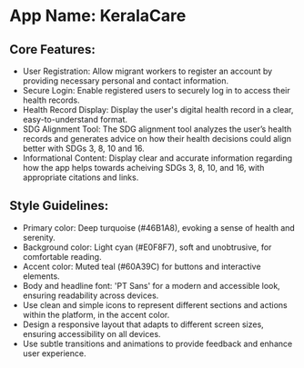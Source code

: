 # **App Name**: KeralaCare

## Core Features:

- User Registration: Allow migrant workers to register an account by providing necessary personal and contact information.
- Secure Login: Enable registered users to securely log in to access their health records.
- Health Record Display: Display the user's digital health record in a clear, easy-to-understand format.
- SDG Alignment Tool: The SDG alignment tool analyzes the user’s health records and generates advice on how their health decisions could align better with SDGs 3, 8, 10 and 16.
- Informational Content: Display clear and accurate information regarding how the app helps towards acheiving SDGs 3, 8, 10, and 16, with appropriate citations and links.

## Style Guidelines:

- Primary color: Deep turquoise (#46B1A8), evoking a sense of health and serenity.
- Background color: Light cyan (#E0F8F7), soft and unobtrusive, for comfortable reading.
- Accent color: Muted teal (#60A39C) for buttons and interactive elements.
- Body and headline font: 'PT Sans' for a modern and accessible look, ensuring readability across devices.
- Use clean and simple icons to represent different sections and actions within the platform, in the accent color.
- Design a responsive layout that adapts to different screen sizes, ensuring accessibility on all devices.
- Use subtle transitions and animations to provide feedback and enhance user experience.
